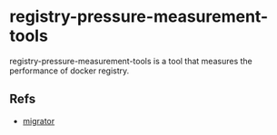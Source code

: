 registry-pressure-measurement-tools
====================

registry-pressure-measurement-tools is a tool that measures the performance of docker registry.
    
## Refs

* [migrator](https://docs.openstack.org/developer/performance-docs/test_results/container_repositories/registry2/index.html)
